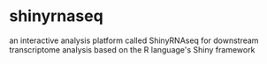 # shinyrnaseq
an interactive analysis platform called ShinyRNAseq for downstream transcriptome analysis based on the R language's Shiny framework
